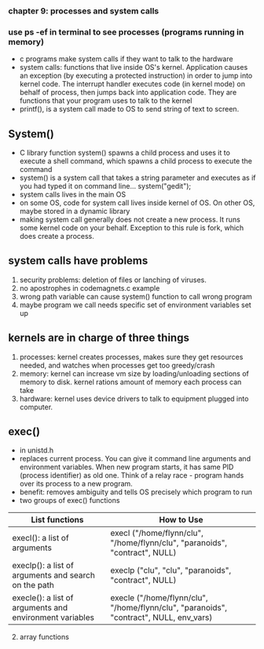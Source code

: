 
### chapter 9: processes and system calls
### use ps -ef in terminal to see processes (programs running in memory)

* c programs make system calls if they want to talk to the hardware
* system calls: functions that live inside OS's kernel. Application causes an exception (by executing a protected instruction) in order to jump into kernel code. The interrupt handler executes code (in kernel mode) on behalf of process, then jumps back into application code. They are functions that your program uses to talk to the kernel
* printf(), is a system call made to OS to send string of text to screen.

## System()
* C library function system() spawns a child process and uses it to execute a shell command, which spawns a child process to execute the command
* system() is a system call that takes a string parameter and executes as if you had typed it on command line... system("gedit");
* system calls lives in the main OS
* on some OS, code for system call lives inside kernel of OS. On other OS, maybe stored in a dynamic library
* making system call generally does not create a new process. It runs some kernel code on your behalf. Exception to this rule is fork, which does create a process.

## system calls have problems
1) security problems: deletion of files or lanching of viruses. 
2) no apostrophes in codemagnets.c example
3) wrong path variable can cause system() function to call wrong program
4) maybe program we call needs specific set of environment variables set up

## kernels are in charge of three things
1) processes: kernel creates processes, makes sure they get resources needed, and watches when processes get too greedy/crash
2) memory: kernel can increase vm size by loading/unloading sections of memory to disk. kernel rations amount of memory each process can take
3) hardware: kernel uses device drivers to talk to equipment plugged into computer. 

## exec()
* in unistd.h
* replaces current process. You can give it command line arguments and environment variables. When new program starts, it has same PID (process identifier) as old one. Think of a relay race - program hands over its process to a new program.
* benefit: removes ambiguity and tells OS precisely which program to run
* two groups of exec() functions


| List functions  | How to Use |
| ------------- | ------------- |
| execl(): a list of arguments  | execl ("/home/flynn/clu", "/home/flynn/clu", "paranoids", "contract", NULL)  |
| execlp(): a list of arguments and search on the path  | execlp ("clu", "clu", "paranoids", "contract", NULL)  |
| execle(): a list of arguments and environment variables  | execle ("/home/flynn/clu", "/home/flynn/clu", "paranoids", "contract", NULL, env_vars)  |

2) array functions
